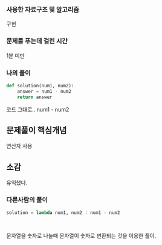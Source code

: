 ### 사용한 자료구조 및 알고리즘
구현

### 문제를 푸는데 걸린 시간
1분 미만

### 나의 풀이

```Python
def solution(num1, num2):
    answer = num1 - num2
    return answer


```
코드 그대로.. num1 - num2

## 문제풀이 핵심개념
연산자 사용

## 소감
유익했다.

### 다른사람의 풀이

```python
solution = lambda num1, num2 : num1 - num2




```

문자열을 숫자로 나눌때 문자열이 숫자로 변환되는 것을 이용한 풀이.